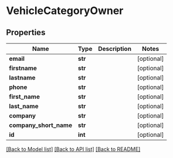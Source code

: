# VehicleCategoryOwner

## Properties
Name | Type | Description | Notes
------------ | ------------- | ------------- | -------------
**email** | **str** |  | [optional] 
**firstname** | **str** |  | [optional] 
**lastname** | **str** |  | [optional] 
**phone** | **str** |  | [optional] 
**first_name** | **str** |  | [optional] 
**last_name** | **str** |  | [optional] 
**company** | **str** |  | [optional] 
**company_short_name** | **str** |  | [optional] 
**id** | **int** |  | [optional] 

[[Back to Model list]](../README.md#documentation-for-models) [[Back to API list]](../README.md#documentation-for-api-endpoints) [[Back to README]](../README.md)

